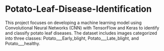 # Potato-Leaf-Disease-Identification
This project focuses on developing a machine learning model using Convolutional Neural Networks (CNN) with TensorFlow and Keras to identify and classify potato leaf diseases. The dataset includes images categorized into three classes: Potato___Early_blight, Potato___Late_blight, and Potato___healthy. 
